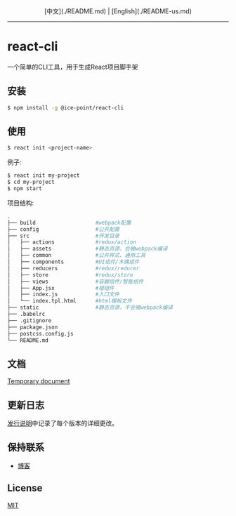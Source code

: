 <div align="center">
  [中文](./README.md) | [English](./README-us.md)
</div>

---

# react-cli

一个简单的CLI工具，用于生成React项目脚手架

## 安装

```bash
$ npm install -g @ice-point/react-cli
```

## 使用

```bash
$ react init <project-name>
```

例子:

```bash
$ react init my-project
$ cd my-project
$ npm start
```

项目结构:

```bash
.
├── build                   #webpack配置
├── config                  #公共配置
├── src                     #开发目录
│   ├── actions             #redux/action
│   ├── assets              #静态资源，会被webpack编译
│   ├── common              #公共样式、通用工具
│   ├── components          #UI组件/木偶组件
│   ├── reducers            #redux/reducer
│   ├── store               #redux/store
│   ├── views               #容器组件/智能组件
│   ├── App.jsx             #根组件
│   ├── index.js            #入口文件
│   └── index.tpl.html      #html模板文件
├── static                  #静态资源，不会被webpack编译
├── .babelrc
├── .gitignore
├── package.json
├── postcss.config.js
└── README.md
```

## 文档

[Temporary document](https://www.lishuaishuai.com/notice/943.html)

## 更新日志

[发行说明](https://github.com/li-shuaishuai/react-cli/releases)中记录了每个版本的详细更改。

## 保持联系

+ [博客](https://www.lishuaishuai.com)

## License

[MIT](https://github.com/li-shuaishuai/react-cli/blob/master/LICENSE)